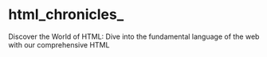 # html_chronicles_
Discover the World of HTML: Dive into the fundamental language of the web with our comprehensive HTML

